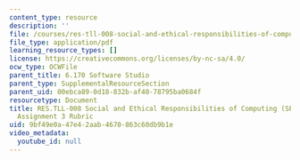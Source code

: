 ```yaml
---
content_type: resource
description: ''
file: /courses/res-tll-008-social-and-ethical-responsibilities-of-computing-serc-fall-2021/9bf49e0a47e42aab4670863c60db9b1e_MITRESTLL-008F21-6170hw3rubric.pdf
file_type: application/pdf
learning_resource_types: []
license: https://creativecommons.org/licenses/by-nc-sa/4.0/
ocw_type: OCWFile
parent_title: 6.170 Software Studio
parent_type: SupplementalResourceSection
parent_uid: 00ebca89-0d18-832b-af40-78795ba0684f
resourcetype: Document
title: RES.TLL-008 Social and Ethical Responsibilities of Computing (SERC), 6.170
  Assignment 3 Rubric
uid: 9bf49e0a-47e4-2aab-4670-863c60db9b1e
video_metadata:
  youtube_id: null
---
```

